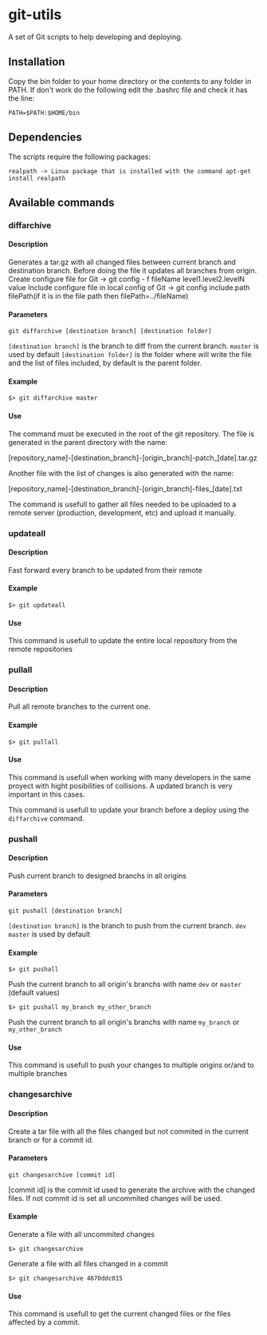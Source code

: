 # git-utils
A set of Git scripts to help developing and deploying.

## Installation
Copy the bin folder to your home directory or the contents to any folder in PATH.
If don't work do the following edit the .bashrc file and check it has the line: 

    PATH=$PATH:$HOME/bin

## Dependencies
The scripts require the following packages:

    realpath -> Linux package that is installed with the command apt-get install realpath

## Available commands
### diffarchive

#### Description
Generates a tar.gz with all changed files between current branch and destination branch. Before doing the file it updates all branches from origin.
Create configure file for Git -> git config - f fileName level1.level2.levelN value
Include configure file in local config of Git -> git config include.path filePath(if it is in the file path then filePath=../fileName)

#### Parameters

    git diffarchive [destination branch] [destination folder]
`[destination branch]` is the branch to diff from the current branch. `master` is used by default
`[destination folder]` is the folder where will write the file and the list of files included, by default is the parent folder.

#### Example

    $> git diffarchive master

#### Use 
The command must be executed in the root of the git repository. The file is generated in the parent directory with the name: 

[repository_name]-[destination_branch]-[origin_branch]-patch_[date].tar.gz

Another file with the list of changes is also generated with the name: 

[repository_name]-[destination_branch]-[origin_branch]-files_[date].txt

The command is usefull to gather all files needed to be uploaded to a remote server (production, development, etc) and upload it manually.

### updateall
#### Description
Fast forward every branch to be updated from their remote

#### Example

    $> git updateall

#### Use 
This command is usefull to update the entire local repository from the remote repositories

### pullall
#### Description
Pull all remote branches to the current one.

#### Example

    $> git pullall

#### Use 
This command is usefull when working with many developers in the same proyect with hight posibilities of collisions. A updated branch is very important in this cases.

This command is usefull to update your branch before a deploy using the `diffarchive` command.

### pushall
#### Description
Push current branch to designed branchs in all origins

#### Parameters

    git pushall [destination branch]
`[destination branch]` is the branch to push from the current branch. `dev master` is used by default

#### Example

    $> git pushall

Push the current branch to all origin's branchs with name `dev` or `master` (default values)


    $> git pushall my_branch my_other_branch

Push the current branch to all origin's branchs with name `my_branch` or `my_other_branch`

#### Use 
This command is usefull to push your changes to multiple origins or/and to multiple branches 

### changesarchive
#### Description
Create a tar file with all the files changed but not commited in the current branch or for a commit id.

#### Parameters

    git changesarchive [commit id]

[commit id] is the commit id used to generate the archive with the changed files. If not commit id is set all uncommited changes will be used.

#### Example

Generate a file with all uncommited changes

    $> git changesarchive

Generate a file with all files changed in a commit

    $> git changesarchive 4670ddc015

#### Use 
This command is usefull to get the current changed files or the files affected by a commit.



